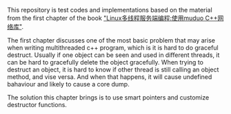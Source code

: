 This repository is test codes and implementations  based on the material from 
the first chapter of the book ["Linux多线程服务端编程:使用muduo C++网络库"](https://book.douban.com/subject/20471211//).

The first chapter discusses one of the most basic problem that may arise when
writing multithreaded c++ program, which is it is hard to do graceful destruct.
Usually if one object can be seen and used in different threads, it can be hard
to gracefully delete the object gracefully. When trying to destruct an object,
it is hard to know if other thread is still calling an object method, and vise
versa. And when that happens, it will cause undefined bahaviour and likely to
cause a core dump.

The solution this chapter brings is to use smart pointers and customize
destructor functions.
